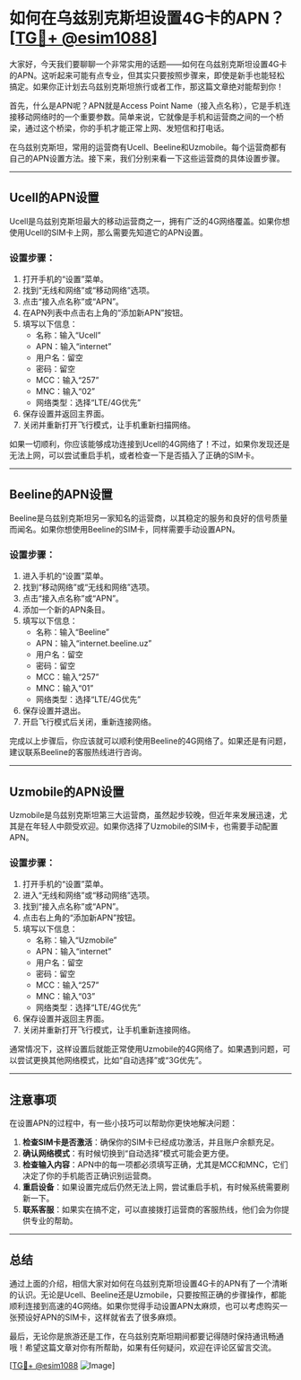 # 如何在乌兹别克斯坦设置4G卡的APN？[[TG💪+ @esim1088](https://t.me/s/esim1088)]

大家好，今天我们要聊聊一个非常实用的话题——如何在乌兹别克斯坦设置4G卡的APN。这听起来可能有点专业，但其实只要按照步骤来，即使是新手也能轻松搞定。如果你正计划去乌兹别克斯坦旅行或者工作，那这篇文章绝对能帮到你！

首先，什么是APN呢？APN就是Access Point Name（接入点名称），它是手机连接移动网络时的一个重要参数。简单来说，它就像是手机和运营商之间的一个桥梁，通过这个桥梁，你的手机才能正常上网、发短信和打电话。

在乌兹别克斯坦，常用的运营商有Ucell、Beeline和Uzmobile。每个运营商都有自己的APN设置方法。接下来，我们分别来看一下这些运营商的具体设置步骤。

---

## **Ucell的APN设置**

Ucell是乌兹别克斯坦最大的移动运营商之一，拥有广泛的4G网络覆盖。如果你想使用Ucell的SIM卡上网，那么需要先知道它的APN设置。

### 设置步骤：
1. 打开手机的“设置”菜单。
2. 找到“无线和网络”或“移动网络”选项。
3. 点击“接入点名称”或“APN”。
4. 在APN列表中点击右上角的“添加新APN”按钮。
5. 填写以下信息：
   - 名称：输入“Ucell”
   - APN：输入“internet”
   - 用户名：留空
   - 密码：留空
   - MCC：输入“257”
   - MNC：输入“02”
   - 网络类型：选择“LTE/4G优先”
6. 保存设置并返回主界面。
7. 关闭并重新打开飞行模式，让手机重新扫描网络。

如果一切顺利，你应该能够成功连接到Ucell的4G网络了！不过，如果你发现还是无法上网，可以尝试重启手机，或者检查一下是否插入了正确的SIM卡。

---

## Beeline的APN设置

Beeline是乌兹别克斯坦另一家知名的运营商，以其稳定的服务和良好的信号质量而闻名。如果你想使用Beeline的SIM卡，同样需要手动设置APN。

### 设置步骤：
1. 进入手机的“设置”菜单。
2. 找到“移动网络”或“无线和网络”选项。
3. 点击“接入点名称”或“APN”。
4. 添加一个新的APN条目。
5. 填写以下信息：
   - 名称：输入“Beeline”
   - APN：输入“internet.beeline.uz”
   - 用户名：留空
   - 密码：留空
   - MCC：输入“257”
   - MNC：输入“01”
   - 网络类型：选择“LTE/4G优先”
6. 保存设置并退出。
7. 开启飞行模式后关闭，重新连接网络。

完成以上步骤后，你应该就可以顺利使用Beeline的4G网络了。如果还是有问题，建议联系Beeline的客服热线进行咨询。

---

## Uzmobile的APN设置

Uzmobile是乌兹别克斯坦第三大运营商，虽然起步较晚，但近年来发展迅速，尤其是在年轻人中颇受欢迎。如果你选择了Uzmobile的SIM卡，也需要手动配置APN。

### 设置步骤：
1. 打开手机的“设置”菜单。
2. 进入“无线和网络”或“移动网络”选项。
3. 找到“接入点名称”或“APN”。
4. 点击右上角的“添加新APN”按钮。
5. 填写以下信息：
   - 名称：输入“Uzmobile”
   - APN：输入“internet”
   - 用户名：留空
   - 密码：留空
   - MCC：输入“257”
   - MNC：输入“03”
   - 网络类型：选择“LTE/4G优先”
6. 保存设置并返回主界面。
7. 关闭并重新打开飞行模式，让手机重新连接网络。

通常情况下，这样设置后就能正常使用Uzmobile的4G网络了。如果遇到问题，可以尝试更换其他网络模式，比如“自动选择”或“3G优先”。

---

## **注意事项**

在设置APN的过程中，有一些小技巧可以帮助你更快地解决问题：

1. **检查SIM卡是否激活**：确保你的SIM卡已经成功激活，并且账户余额充足。
2. **确认网络模式**：有时候切换到“自动选择”模式可能会更方便。
3. **检查输入内容**：APN中的每一项都必须填写正确，尤其是MCC和MNC，它们决定了你的手机能否正确识别运营商。
4. **重启设备**：如果设置完成后仍然无法上网，尝试重启手机，有时候系统需要刷新一下。
5. **联系客服**：如果实在搞不定，可以直接拨打运营商的客服热线，他们会为你提供专业的帮助。

---

## **总结**

通过上面的介绍，相信大家对如何在乌兹别克斯坦设置4G卡的APN有了一个清晰的认识。无论是Ucell、Beeline还是Uzmobile，只要按照正确的步骤操作，都能顺利连接到高速的4G网络。如果你觉得手动设置APN太麻烦，也可以考虑购买一张预设好APN的SIM卡，这样就省去了很多麻烦。

最后，无论你是旅游还是工作，在乌兹别克斯坦期间都要记得随时保持通讯畅通哦！希望这篇文章对你有所帮助，如果有任何疑问，欢迎在评论区留言交流。

[[TG💪+ @esim1088](https://t.me/s/esim1088) ![Image](https://i.postimg.cc/4NQfJmqS/Snipaste-2025-05-13-00-14-12.png)]